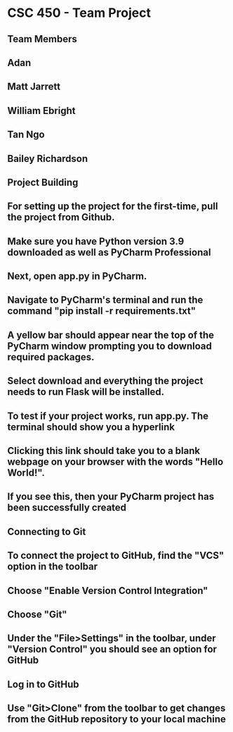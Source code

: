 # CSC 450 - Team Project
## Team Members
## Adan
## Matt Jarrett
## William Ebright
## Tan Ngo
## Bailey Richardson
##
##
## Project Building
## For setting up the project for the first-time, pull the project from Github.
## Make sure you have Python version 3.9 downloaded as well as PyCharm Professional
## Next, open app.py in PyCharm.
## Navigate to PyCharm's terminal and run the command "pip install -r requirements.txt"
## A yellow bar should appear near the top of the PyCharm window prompting you to download required packages.
## Select download and everything the project needs to run Flask will be installed.
##
## To test if your project works, run app.py. The terminal should show you a hyperlink
## Clicking this link should take you to a blank webpage on your browser with the words "Hello World!".
## If you see this, then your PyCharm project has been successfully created
##
##
##
## Connecting to Git
## To connect the project to GitHub, find the "VCS" option in the toolbar
## Choose "Enable Version Control Integration"
## Choose "Git"
## Under the "File>Settings" in the toolbar, under "Version Control" you should see an option for GitHub
## Log in to GitHub
##
##
## Use "Git>Clone" from the toolbar to get changes from the GitHub repository to your local machine